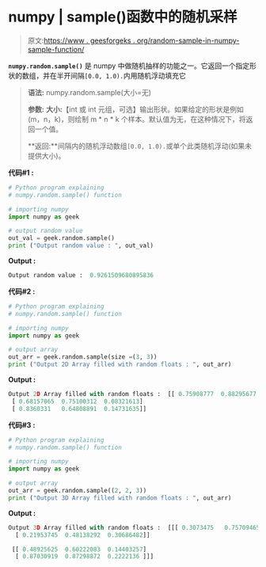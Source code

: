 # numpy | sample()函数中的随机采样

> 原文:[https://www . geesforgeks . org/random-sample-in-numpy-sample-function/](https://www.geeksforgeeks.org/random-sampling-in-numpy-sample-function/)

**`numpy.random.sample()`** 是 numpy 中做随机抽样的功能之一。它返回一个指定形状的数组，并在半开间隔`[0.0, 1.0).`内用随机浮动填充它

> **语法:** numpy.random.sample(大小=无)
> 
> **参数:**
> **大小:**【int 或 int 元组，可选】输出形状。如果给定的形状是例如(m，n，k)，则绘制 m * n * k 个样本。默认值为无，在这种情况下，将返回一个值。
> 
> **返回:**间隔内的随机浮动数组`[0.0, 1.0).`或单个此类随机浮动(如果未提供大小)。

**代码#1 :**

```py
# Python program explaining
# numpy.random.sample() function

# importing numpy
import numpy as geek

# output random value
out_val = geek.random.sample()
print ("Output random value : ", out_val) 
```

**Output :**

```py
Output random value :  0.9261509680895836

```

**代码#2 :**

```py
# Python program explaining
# numpy.random.sample() function

# importing numpy
import numpy as geek

# output array
out_arr = geek.random.sample(size =(3, 3))
print ("Output 2D Array filled with random floats : ", out_arr) 
```

**Output :**

```py
Output 2D Array filled with random floats :  [[ 0.75908777  0.88295677  0.60979136]
 [ 0.68157065  0.75100312  0.08321613]
 [ 0.8360331   0.64808891  0.14731635]]

```

**代码#3 :**

```py
# Python program explaining
# numpy.random.sample() function

# importing numpy
import numpy as geek

# output array
out_arr = geek.random.sample((2, 2, 3))
print ("Output 3D Array filled with random floats : ", out_arr) 
```

**Output :**

```py
Output 3D Array filled with random floats :  [[[ 0.3073475   0.75709465  0.86934712]
  [ 0.21953745  0.48138292  0.30686482]]

 [[ 0.48925625  0.60222083  0.14403257]
  [ 0.87030919  0.87298872  0.2222136 ]]]

```